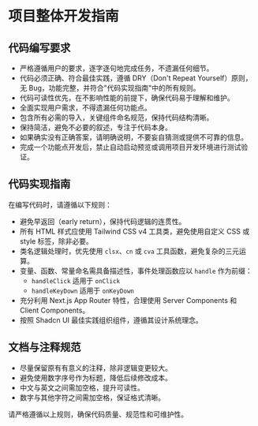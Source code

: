 # 项目整体开发指南

## 代码编写要求

- 严格遵循用户的要求，逐字逐句地完成任务，不遗漏任何细节。
- 代码必须正确、符合最佳实践，遵循 DRY（Don't Repeat Yourself）原则，无 Bug，功能完整，并符合"代码实现指南"中的所有规则。
- 代码可读性优先，在不影响性能的前提下，确保代码易于理解和维护。
- 全面实现用户需求，不得遗漏任何功能点。
- 包含所有必需的导入，关键组件命名规范，保持代码结构清晰。
- 保持简洁，避免不必要的叙述，专注于代码本身。
- 如果确实没有正确答案，请明确说明，不要妄自猜测或提供不可靠的信息。
- 完成一个功能点开发后，禁止自动启动预览或调用项目开发环境进行测试验证。

## 代码实现指南

在编写代码时，请遵循以下规则：

- 避免早返回（early return），保持代码逻辑的连贯性。
- 所有 HTML 样式应使用 Tailwind CSS v4 工具类，避免使用自定义 CSS 或 style 标签，除非必要。
- 类名逻辑处理时，优先使用 `clsx`、`cn` 或 `cva` 工具函数，避免复杂的三元运算。
- 变量、函数、常量命名需具备描述性，事件处理函数应以 `handle` 作为前缀：
  - `handleClick` 适用于 `onClick`
  - `handleKeyDown` 适用于 `onKeyDown`
- 充分利用 Next.js App Router 特性，合理使用 Server Components 和 Client Components。
- 按照 Shadcn UI 最佳实践组织组件，遵循其设计系统理念。

## 文档与注释规范

- 尽量保留原有有意义的注释，除非逻辑变更较大。
- 避免使用数字序号作为标题，降低后续修改成本。
- 中文与英文之间需加空格，提升可读性。
- 数字与其他字符之间需加空格，保证格式清晰。

请严格遵循以上规则，确保代码质量、规范性和可维护性。
